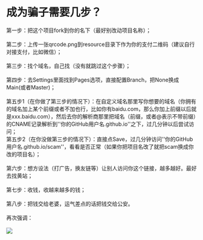 # 成为骗子需要几步？
第一步：把这个项目fork到你的名下（最好别改动项目名称）；
<br>
<br>
第二步：上传一张qrcode.png到resource目录下作为你的支付二维码（建议自行对接支付，比如微信）；
<br>
<br>
第三步：找个域名，自己找（没有就跳过这个步骤）；
<br>
<br>
第四步：去Settings里面找到Pages选项，直接配置Branch，把None换成Main(或者Master)；
<br>
<br>
第五步1（在你做了第三步的情况下）：在自定义域名那里写你想要的域名（你拥有的域名加上某个前缀或者不加也行，比如你有baidu.com，那么你加上前缀以后就是xxx.baidu.com），然后去你的解析商那里把域名（前缀，或者@表示不带前缀）的CNAME记录解析到''你的GitHub用户名.github.io''之下，过几分钟以后尝试访问；
<br>
第五步2（在你没做第三步的情况下）：直接点Save，过几分钟访问''你的GitHub用户名.github.io/scam''，看看是否正常（如果你把项目名改了就把scam换成你改的项目名）；
<br>
<br>
第六步：想方设法（打广告，换友链等）让别人访问你这个链接，越多越好。最好去找黄站；
<br>
<br>
第七步：收钱，收越来越多的钱；
<br>
<br>
第八步：把钱交给老婆，运气差点的话把钱交给公安。
<br>
<br>
再次强调：
<br><br><img src='https://ygwiki.eu.org/lib/tpl/dokuwiki/images/logo.png'>
